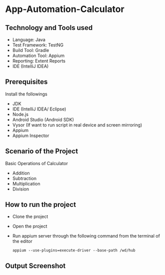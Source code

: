 # App-Automation-Calculator

## Technology and Tools used
- Language: Java
- Test Framework: TestNG
- Build Tool: Gradle
- Automation Tool: Appium
- Reporting: Extent Reports
- IDE (IntelliJ IDEA)

## Prerequisites
Install the followings
- JDK
- IDE (IntelliJ IDEA/ Eclipse)
- Node.js
- Android Studio (Android SDK)
- Vysor (If want to run script in real device and screen mirroring)
- Appium
- Appium Inspector
 
## Scenario of the Project
Basic Operations of Calculator
- Addition
- Subtraction
- Multiplication
- Division

## How to run the project
- Clone the project
- Open the project
- Run appium server through the following command from the terminal of the editor 

      appium --use-plugins=execute-driver --base-path /wd/hub

## Output Screenshot
